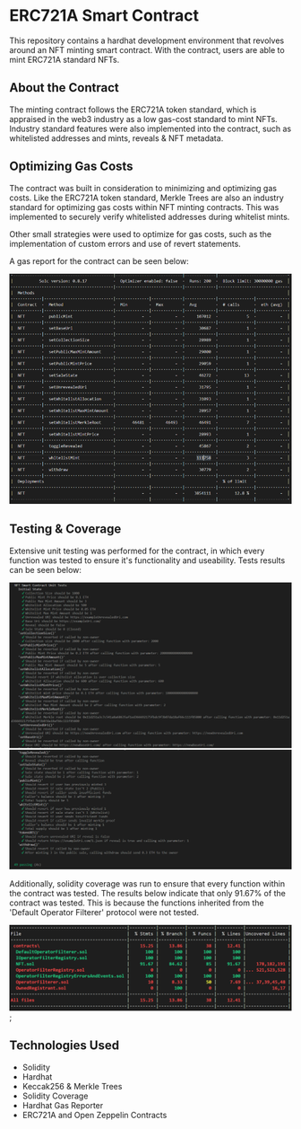 # ERC721A Smart Contract

This repository contains a hardhat development environment that revolves around an NFT minting smart contract. With the contract, users are able to mint ERC721A standard NFTs.

## About the Contract

The minting contract follows the ERC721A token standard, which is appraised in the web3 industry as a low gas-cost standard to mint NFTs. Industry standard features were also implemented into the contract, such as whitelisted addresses and mints, reveals & NFT metadata.

## Optimizing Gas Costs

The contract was built in consideration to minimizing and optimizing gas costs. Like the ERC721A token standard, Merkle Trees are also an industry standard for optimizing gas costs within NFT minting contracts. This was implemented to securely verify whitelisted addresses during whitelist mints.

Other small strategies were used to optimize for gas costs, such as the implementation of custom errors and use of revert statements.

A gas report for the contract can be seen below:

![](./gas_report.png)

## Testing & Coverage

Extensive unit testing was performed for the contract, in which every function was tested to ensure it's functionality and useability. Tests results can be seen below:

![](./tests_1.png)
![](./tests_2.png)

Additionally, solidity coverage was run to ensure that every function within the contract was tested. The results below indicate that only 91.67% of the contract was tested. This is because the functions inherited from the 'Default Operator Filterer' protocol were not tested.

![](./solidity_coverage.PNG);

## Technologies Used

- Solidity
- Hardhat
- Keccak256 & Merkle Trees
- Solidity Coverage
- Hardhat Gas Reporter
- ERC721A and Open Zeppelin Contracts